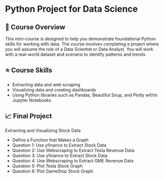 # Python Project for Data Science

## 📄 Course Overview

This mini-course is designed to help you demonstrate foundational Python skills for working with data. The course involves completing a project where you will assume the role of a Data Scientist or Data Analyst. You will work with a real-world dataset and scenario to identify patterns and trends.

## :star: Course Skills
- Extracting data and web scraping
- Visualizing data and creating dashboards
- Using Python libraries such as Pandas, Beautiful Soup, and Plotly within Jupyter Notebooks

## :chart_with_upwards_trend: Final Project
Extracting and Visualizing Stock Data
- Define a Function that Makes a Graph
- Question 1: Use yfinance to Extract Stock Data
- Question 2: Use Webscraping to Extract Tesla Revenue Data
- Question 3: Use yfinance to Extract Stock Data
- Question 4: Use Webscraping to Extract GME Revenue Data
- Question 5: Plot Tesla Stock Graph
- Question 6: Plot GameStop Stock Graph
